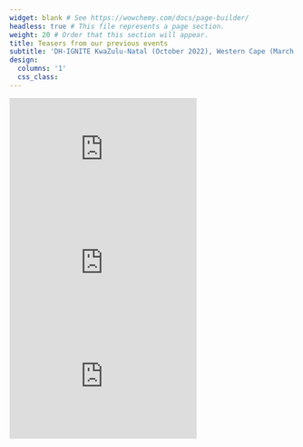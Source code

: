 ```yaml
---
widget: blank # See https://wowchemy.com/docs/page-builder/
headless: true # This file represents a page section.
weight: 20 # Order that this section will appear.
title: Teasers from our previous events
subtitle: 'DH-IGNITE KwaZulu-Natal (October 2022), Western Cape (March 2023) and Central & Western Region (Aug 2023)'
design:
  columns: '1'
  css_class: 
---
```


<div class="container">
  <div class="row">
    <div class="col">
     <iframe width="330" height="200" src="https://www.youtube.com/embed/bZ0jQ9lV3_s" title="YouTube video player" frameborder="0" allow="accelerometer; clipboard-write; encrypted-media; gyroscope; picture-in-picture; web-share" allowfullscreen></iframe>
    </div>
    <div class="col">
      <iframe width="330" height="200" src="https://www.youtube.com/embed/-DlKoTOgSj4" title="YouTube video player" frameborder="0" allow="accelerometer;  clipboard-write; encrypted-media; gyroscope; picture-in-picture; web-share" allowfullscreen></iframe>
    </div>
<div class="col">
      <iframe width="330" height="200" src="https://www.youtube.com/embed/oy6DnvQqrBA?si=W_DI7m7Jljg2OWv9" title="YouTube video player" frameborder="0" allow="accelerometer;  clipboard-write; encrypted-media; gyroscope; picture-in-picture; web-share" allowfullscreen></iframe>
    </div>
  

  </div>
</div>